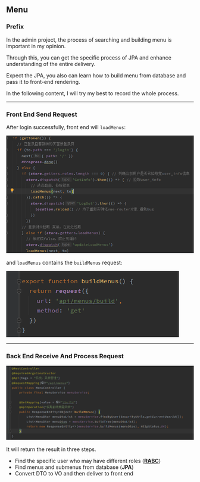 ## Menu

### Prefix

In the admin project, the process of searching and building menu is important in my opinion.

Through this, you can get the specific process of JPA and enhance understanding of the entire delivery.

Expect the JPA, you also can learn how to build menu from database and pass it to front-end rendering.

In the following content, I will try my best to record the whole process.

-----

### Front End Send Request

After login successfully, front end will `loadMenus`:

 <img src="https://raw.githubusercontent.com/Eminem-x/SpringBoot/main/admin/Q%26A/pic/menu/loadMenu.png" alt="system call" style="max-width: 100%; zoom: 80%;">

and `loadMenus` contains the `buildMenus` request:

 <img src="https://raw.githubusercontent.com/Eminem-x/SpringBoot/main/admin/Q%26A/pic/menu/buildMenu.png" alt="system call" style="max-width: 100%;">

----

### Back End Receive And Process Request

 <img src="https://raw.githubusercontent.com/Eminem-x/SpringBoot/main/admin/Q%26A/pic/menu/receiveRequest.png" alt="system call" style="max-width: 100%; zoom: 80%;">

It will return the result in three steps.

* Find the specific user who may have different roles (**<a href="">RABC</a>**)
* Find menus and submenus from database (**JPA**)
* Convert DTO to VO and then deliver to front end